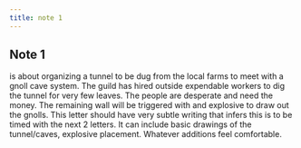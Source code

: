 ```yaml
---
title: note 1
---
```


## Note 1 

is about organizing a tunnel to be dug from the local farms to meet with a gnoll cave system.  The guild has hired outside expendable workers to dig the tunnel for very few leaves. The people are desperate and need the money.  The remaining wall will be triggered with and explosive to draw out the gnolls.  This letter should have very subtle writing that infers this is to be timed with the next 2 letters. It can include basic drawings of the tunnel/caves, explosive placement. Whatever additions feel comfortable.